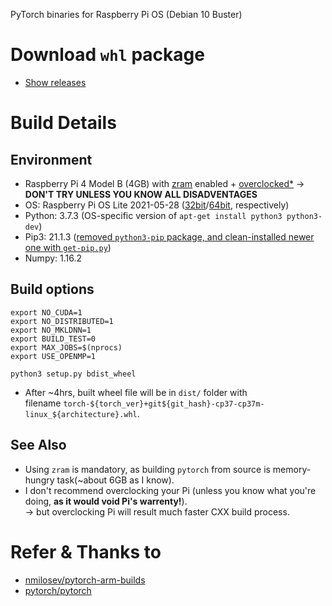 PyTorch binaries for Raspberry Pi OS (Debian 10 Buster)

# Download `whl` package
- [Show releases](https://github.com/jungin500/pytorch-rpi/releases/tag/210721)

# Build Details
## Environment
- Raspberry Pi 4 Model B (4GB) with [zram](https://ikarus.sg/using-zram-to-get-more-out-of-your-raspberry-pi/) enabled + [overclocked*](https://haydenjames.io/raspberry-pi-3-overclock/)
  → **DON'T TRY UNLESS YOU KNOW ALL DISADVENTAGES**
- OS: Raspberry Pi OS Lite 2021-05-28 ([32bit](https://downloads.raspberrypi.org/raspios_lite_armhf/images/raspios_lite_armhf-2021-05-28/)/[64bit](https://downloads.raspberrypi.org/raspios_lite_arm64/images/raspios_lite_arm64-2021-05-28/), respectively)
- Python: 3.7.3 (OS-specific version of `apt-get install python3 python3-dev`)
- Pip3: 21.1.3 ([removed `python3-pip` package, and clean-installed newer one with `get-pip.py`](https://pip.pypa.io/en/stable/installing/#installing-with-get-pip-py))
- Numpy: 1.16.2

## Build options
```
export NO_CUDA=1
export NO_DISTRIBUTED=1
export NO_MKLDNN=1
export BUILD_TEST=0
export MAX_JOBS=$(nprocs)
export USE_OPENMP=1

python3 setup.py bdist_wheel
```
- After ~4hrs, built wheel file will be in `dist/` folder with  
  filename `torch-${torch_ver}+git${git_hash}-cp37-cp37m-linux_${architecture}.whl`.

## See Also
- Using `zram` is mandatory, as building `pytorch` from source is memory-hungry task(~about 6GB as I know).
- I don't recommend overclocking your Pi (unless you know what you're doing, **as it would void Pi's warrenty!**).  
  → but overclocking Pi will result much faster CXX build process.

# Refer & Thanks to
- [nmilosev/pytorch-arm-builds](https://github.com/nmilosev/pytorch-arm-builds)
- [pytorch/pytorch](https://github.com/pytorch/pytorch#get-the-pytorch-source)
